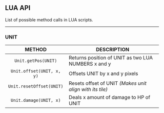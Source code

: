 ## LUA API
List of possible method calls in LUA scripts.

***

### UNIT

 | METHOD | DESCRIPTION |
 | :----: | ----------- |
 | `Unit.getPos(UNIT)` | Returns position of UNIT as two LUA NUMBERS x and y |
 | `Unit.offset(UNIT, x, y)` | Offsets UNIT by x and y pixels |
 | `Unit.resetOffset(UNIT)` | Resets offset of UNIT *(Makes unit align with its tile)* |
 | `Unit.damage(UNIT, x)` | Deals x amount of damage to HP of UNIT |
